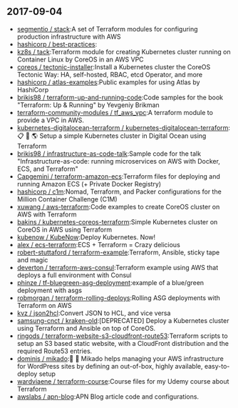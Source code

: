 ## 2017-09-04

* [segmentio / stack](https://github.com/segmentio/stack):A set of Terraform modules for configuring production infrastructure with AWS
* [hashicorp / best-practices](https://github.com/hashicorp/best-practices):
* [kz8s / tack](https://github.com/kz8s/tack):Terraform module for creating Kubernetes cluster running on Container Linux by CoreOS in an AWS VPC
* [coreos / tectonic-installer](https://github.com/coreos/tectonic-installer):Install a Kubernetes cluster the CoreOS Tectonic Way: HA, self-hosted, RBAC, etcd Operator, and more
* [hashicorp / atlas-examples](https://github.com/hashicorp/atlas-examples):Public examples for using Atlas by HashiCorp
* [brikis98 / terraform-up-and-running-code](https://github.com/brikis98/terraform-up-and-running-code):Code samples for the book "Terraform: Up & Running" by Yevgeniy Brikman
* [terraform-community-modules / tf_aws_vpc](https://github.com/terraform-community-modules/tf_aws_vpc):A terraform module to provide a VPC in AWS.
* [kubernetes-digitalocean-terraform / kubernetes-digitalocean-terraform](https://github.com/kubernetes-digitalocean-terraform/kubernetes-digitalocean-terraform):📋 🌊 🌎 Setup a simple Kubernetes cluster in Digital Ocean using Terraform
* [brikis98 / infrastructure-as-code-talk](https://github.com/brikis98/infrastructure-as-code-talk):Sample code for the talk "Infrastructure-as-code: running microservices on AWS with Docker, ECS, and Terraform"
* [Capgemini / terraform-amazon-ecs](https://github.com/Capgemini/terraform-amazon-ecs):Terraform files for deploying and running Amazon ECS (+ Private Docker Registry)
* [hashicorp / c1m](https://github.com/hashicorp/c1m):Nomad, Terraform, and Packer configurations for the Million Container Challenge (C1M)
* [xuwang / aws-terraform](https://github.com/xuwang/aws-terraform):Code examples to create CoreOS cluster on AWS with Terraform
* [bakins / kubernetes-coreos-terraform](https://github.com/bakins/kubernetes-coreos-terraform):Simple Kubernetes cluster on CoreOS in AWS using Terraform
* [kubenow / KubeNow](https://github.com/kubenow/KubeNow):Deploy Kubernetes. Now!
* [alex / ecs-terraform](https://github.com/alex/ecs-terraform):ECS + Terraform = Crazy delicious
* [robert-stuttaford / terraform-example](https://github.com/robert-stuttaford/terraform-example):Terraform, Ansible, sticky tape and magic
* [deverton / terraform-aws-consul](https://github.com/deverton/terraform-aws-consul):Terraform example using AWS that deploys a full environment with Consul
* [phinze / tf-bluegreen-asg-deployment](https://github.com/phinze/tf-bluegreen-asg-deployment):example of a blue/green deployment with asgs
* [robmorgan / terraform-rolling-deploys](https://github.com/robmorgan/terraform-rolling-deploys):Rolling ASG deployments with Terraform on AWS
* [kvz / json2hcl](https://github.com/kvz/json2hcl):Convert JSON to HCL, and vice versa
* [samsung-cnct / kraken-old](https://github.com/samsung-cnct/kraken-old):[DEPRECATED] Deploy a Kubernetes cluster using Terraform and Ansible on top of CoreOS.
* [ringods / terraform-website-s3-cloudfront-route53](https://github.com/ringods/terraform-website-s3-cloudfront-route53):Terraform scripts to setup an S3 based static website, with a CloudFront distribution and the required Route53 entries.
* [dominis / mikado](https://github.com/dominis/mikado):🤖 💨 Mikado helps managing your AWS infrastructure for WordPress sites by defining an out-of-box, highly available, easy-to-deploy setup
* [wardviaene / terraform-course](https://github.com/wardviaene/terraform-course):Course files for my Udemy course about Terraform
* [awslabs / apn-blog](https://github.com/awslabs/apn-blog):APN Blog article code and configurations.
